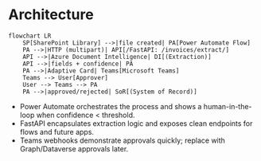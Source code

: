 
# Architecture

```mermaid
flowchart LR
    SP[SharePoint Library] -->|file created| PA[Power Automate Flow]
    PA -->|HTTP (multipart)| API[/FastAPI: /invoices/extract/]
    API -->|Azure Document Intelligence| DI[(Extraction)]
    API -->|fields + confidence| PA
    PA -->|Adaptive Card| Teams[Microsoft Teams]
    Teams --> User[Approver]
    User --> Teams --> PA
    PA -->|approved/rejected| SoR[(System of Record)]
```

- Power Automate orchestrates the process and shows a human-in-the-loop when confidence < threshold.
- FastAPI encapsulates extraction logic and exposes clean endpoints for flows and future apps.
- Teams webhooks demonstrate approvals quickly; replace with Graph/Dataverse approvals later.

